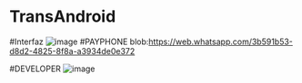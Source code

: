 # TransAndroid

#Interfaz
![image](https://web.whatsapp.com/fff39838-ee60-4d54-90e8-670f5a72acf3)
#PAYPHONE
blob:https://web.whatsapp.com/3b591b53-d8d2-4825-8f8a-a3934de0e372

#DEVELOPER
![image](https://user-images.githubusercontent.com/69706207/129127769-6baffc74-dc06-413f-a238-3768dd252b63.png)


 
